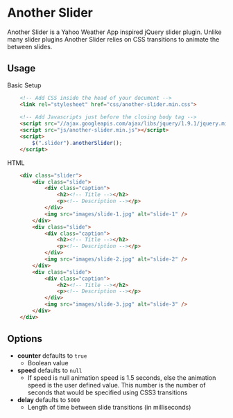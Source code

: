 # Another Slider

Another Slider is a Yahoo Weather App inspired jQuery slider plugin. Unlike many slider plugins Another Slider relies on CSS transitions to animate the between slides.

## Usage

Basic Setup
	
```html
	<!-- Add CSS inside the head of your document -->
	<link rel="stylesheet" href="css/another-slider.min.css">
	
	<!-- Add Javascripts just before the closing body tag -->
	<script src="//ajax.googleapis.com/ajax/libs/jquery/1.9.1/jquery.min.js"></script>
	<script src="js/another-slider.min.js"></script>
	<script>
		$(".slider").anotherSlider();
	</script>
```

HTML

```html
	<div class="slider">
		<div class="slide">
			<div class="caption">
				<h2><!-- Title --></h2>
				<p><!-- Description --></p>
			</div>
			<img src="images/slide-1.jpg" alt="slide-1" />
		</div>
		<div class="slide">
			<div class="caption">
				<h2><!-- Title --></h2>
				<p><!-- Description --></p>
			</div>
			<img src="images/slide-2.jpg" alt="slide-2" />
		</div>
		<div class="slide">
			<div class="caption">
				<h2><!-- Title --></h2>
				<p><!-- Description --></p>
			</div>
			<img src="images/slide-3.jpg" alt="slide-3" />
		</div>
	</div>
```

## Options

* **counter** defaults to `true`
	* Boolean value
* **speed** defaults to `null`
	* If speed is null animation speed is 1.5 seconds, else the animation speed is the user defined value. This number is the number of seconds that would be specified using CSS3 transitions
* **delay** defaults to `5000`
	* Length of time between slide transitions (in milliseconds)